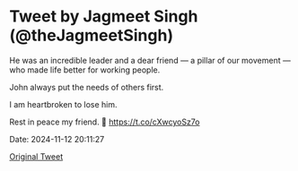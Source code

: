 # Tweet by Jagmeet Singh (@theJagmeetSingh)

He was an incredible leader and a dear friend — a pillar of our movement — who made life better for working people.

John always put the needs of others first.

I am heartbroken to lose him.

Rest in peace my friend. 🧡 https://t.co/cXwcyoSz7o

Date: 2024-11-12 20:11:27

[Original Tweet](https://x.com/theJagmeetSingh/status/1856429623560810913)
